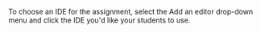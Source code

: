 To choose an IDE for the assignment, select the Add an editor drop-down menu and click the IDE you'd like your students to use.
